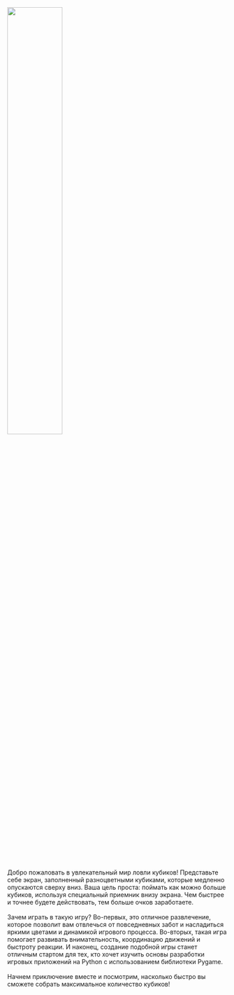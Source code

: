 <img src="https://github.com/user-attachments/assets/e37103ef-855a-4a04-96b8-b6075eda4480" width="50%" />
<br><br>
Добро пожаловать в увлекательный мир ловли кубиков!
Представьте себе экран, заполненный разноцветными кубиками, которые медленно опускаются сверху вниз. Ваша цель проста: поймать как можно больше кубиков, используя специальный приемник внизу экрана. Чем быстрее и точнее будете действовать, тем больше очков заработаете.
<br><br>
Зачем играть в такую игру?
Во-первых, это отличное развлечение, которое позволит вам отвлечься от повседневных забот и насладиться яркими цветами и динамикой игрового процесса. Во-вторых, такая игра помогает развивать внимательность, координацию движений и быстроту реакции. И наконец, создание подобной игры станет отличным стартом для тех, кто хочет изучить основы разработки игровых приложений на Python с использованием библиотеки Pygame.
<br><br>
Начнем приключение вместе и посмотрим, насколько быстро вы сможете собрать максимальное количество кубиков!
<br><br>
